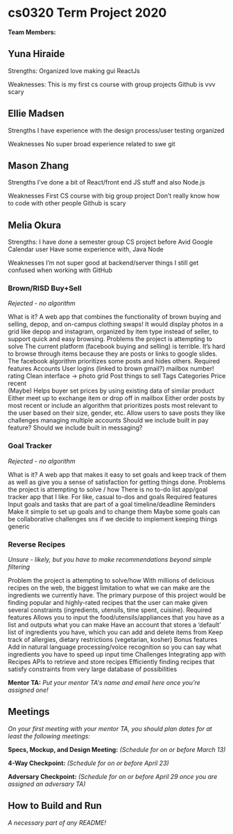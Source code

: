 # cs0320 Term Project 2020

**Team Members:** 

## Yuna Hiraide 

Strengths:
Organized
love making gui
ReactJs

Weaknesses:
This is my first cs course with group projects
Github is vvv scary


## Ellie Madsen

Strengths
I have experience with the design process/user testing
organized

Weaknesses
No super broad experience related to swe
git


## Mason Zhang

Strengths 
I’ve done a bit of React/front end JS stuff and also Node.js

Weaknesses
First CS course with big group project
Don’t really know how to code with other people
Github is scary


## Melia Okura

Strengths:
I have done a semester group CS project before
Avid Google Calendar user
Have some experience with, Java Node

Weaknesses
I’m not super good at backend/server things
I still get confused when working with GitHub

### Brown/RISD Buy+Sell
_Rejected - no algorithm_

What is it?
A web app that combines the functionality of brown buying and selling, depop, and on-campus clothing swaps! It would display photos in a grid like depop and instagram, organized by item type instead of seller, to support quick and easy browsing.
Problems the project is attempting to solve
The current platform (facebook buying and selling) is terrible. It’s hard to browse through items because they are posts or links to google slides. The facebook algorithm prioritizes some posts and hides others.
Required features
Accounts
User logins (linked to brown gmail?)
mailbox number!
rating
Clean interface -> photo grid
Post things to sell
Tags
Categories
Price
recent	
(Maybe) Helps buyer set prices by using existing data of similar product
Either meet up to exchange item or drop off in mailbox
Either order posts by most recent or include an algorithm that prioritizes posts most relevant to the user based on their size, gender, etc.
Allow users to save posts they like
challenges
managing multiple accounts
Should we include built in pay feature?
Should we include built in messaging?
### Goal Tracker
_Rejected - no algorithm_

What is it?
A web app that makes it easy to set goals and keep track of them as well as give you a sense of satisfaction for getting things done. 
Problems the project is attempting to solve / how
There is no to-do list app/goal tracker app that I like. For like, casual to-dos and goals
Required features
Input goals and tasks that are part of a goal
timeline/deadline
Reminders
Make it simple to set up goals and to change them
Maybe some goals can be collaborative
challenges
sns if we decide to implement
keeping things generic

### Reverse Recipes
_Unsure - likely, but you have to make recommendations beyond simple filtering_

Problem the project is attempting to solve/how
With millions of delicious recipes on the web, the biggest limitation to what we can make are the ingredients we currently have. The primary purpose of this project would be finding popular and highly-rated recipes that the user can make given several constraints (ingredients, utensils, time spent, cuisine). 
Required features
Allows you to input the food/utensils/appliances that you have as a list and outputs what you can make
Have an account that stores a ‘default’ list of ingredients you have, which you can add and delete items from
Keep track of allergies, dietary restrictions (vegetarian, kosher)
Bonus features
Add in natural language processing/voice recognition so you can say what ingredients you have to speed up input time
Challenges
Integrating app with Recipes APIs to retrieve and store recipes
Efficiently finding recipes that satisfy constraints from very large database of possibilities

**Mentor TA:** _Put your mentor TA's name and email here once you're assigned one!_

## Meetings
_On your first meeting with your mentor TA, you should plan dates for at least the following meetings:_

**Specs, Mockup, and Design Meeting:** _(Schedule for on or before March 13)_

**4-Way Checkpoint:** _(Schedule for on or before April 23)_

**Adversary Checkpoint:** _(Schedule for on or before April 29 once you are assigned an adversary TA)_

## How to Build and Run
_A necessary part of any README!_
